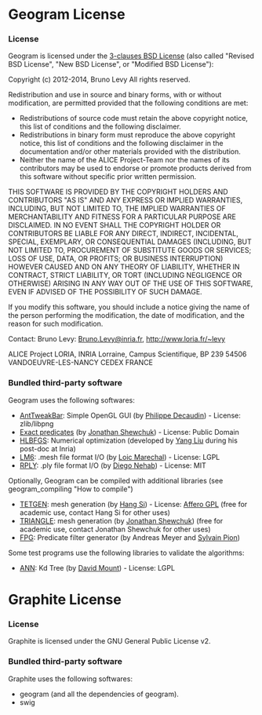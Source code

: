 # Geogram License

### License

Geogram is licensed under the [3-clauses BSD License](http://en.wikipedia.org/wiki/BSD_licenses) (also
called "Revised BSD License", "New BSD License", or "Modified BSD License"):

Copyright (c) 2012-2014, Bruno Levy
All rights reserved.

Redistribution and use in source and binary forms, with or without
modification, are permitted provided that the following conditions are met:

* Redistributions of source code must retain the above copyright notice,
 this list of conditions and the following disclaimer.
* Redistributions in binary form must reproduce the above copyright notice,
 this list of conditions and the following disclaimer in the documentation
 and/or other materials provided with the distribution.
* Neither the name of the ALICE Project-Team nor the names of its
 contributors may be used to endorse or promote products derived from this
 software without specific prior written permission.
 
THIS SOFTWARE IS PROVIDED BY THE COPYRIGHT HOLDERS AND CONTRIBUTORS "AS IS"
AND ANY EXPRESS OR IMPLIED WARRANTIES, INCLUDING, BUT NOT LIMITED TO, THE
IMPLIED WARRANTIES OF MERCHANTABILITY AND FITNESS FOR A PARTICULAR PURPOSE
ARE DISCLAIMED. IN NO EVENT SHALL THE COPYRIGHT HOLDER OR CONTRIBUTORS BE
LIABLE FOR ANY DIRECT, INDIRECT, INCIDENTAL, SPECIAL, EXEMPLARY, OR
CONSEQUENTIAL DAMAGES (INCLUDING, BUT NOT LIMITED TO, PROCUREMENT OF
SUBSTITUTE GOODS OR SERVICES; LOSS OF USE, DATA, OR PROFITS; OR BUSINESS
INTERRUPTION) HOWEVER CAUSED AND ON ANY THEORY OF LIABILITY, WHETHER IN
CONTRACT, STRICT LIABILITY, OR TORT (INCLUDING NEGLIGENCE OR OTHERWISE)
ARISING IN ANY WAY OUT OF THE USE OF THIS SOFTWARE, EVEN IF ADVISED OF THE
POSSIBILITY OF SUCH DAMAGE.

If you modify this software, you should include a notice giving the
name of the person performing the modification, the date of modification,
and the reason for such modification.

Contact: Bruno Levy: Bruno.Levy@inria.fr, http://www.loria.fr/~levy

ALICE Project
LORIA, INRIA Lorraine, 
Campus Scientifique, BP 239
54506 VANDOEUVRE-LES-NANCY CEDEX 
FRANCE

### Bundled third-party software

Geogram uses the following softwares:

- [AntTweakBar](anttweakbar.sourceforge.net): Simple OpenGL GUI
  (by [Philippe Decaudin](http://phildec.users.sourceforge.net/http://phildec.users.sourceforge.net/)) -
  License: zlib/libpng 
- [Exact predicates](http://www.cs.cmu.edu/~quake/robust.html)
 (by [Jonathan Shewchuk](http://www.cs.berkeley.edu/~jrs/)) - License: Public Domain
- [HLBFGS](http://research.microsoft.com/en-us/um/people/yangliu/software/HLBFGS/):
 Numerical optimization (developed by [Yang Liu](http://research.microsoft.com/en-us/um/people/yangliu/)
 during his post-doc at Inria)
- [LM6](https://www.rocq.inria.fr/gamma/gamma/Membres/CIPD/Loic.Marechal/Research/LM6.html):
 .mesh file format I/O
 (by [Loic Marechal](https://www.rocq.inria.fr/gamma/gamma/Membres/CIPD/Loic.Marechal/Research/About_Me.html)) -
 License: LGPL
- [RPLY](http://w3.impa.br/~diego/software/rply/): .ply file format I/O
 (by [Diego Nehab](http://w3.impa.br/~diego/)) - License: MIT

Optionally, Geogram can be compiled with additional libraries (see geogram_compiling "How to compile")

- [TETGEN](http://wias-berlin.de/software/tetgen/): mesh generation
 (by [Hang Si](http://www.wias-berlin.de/~si/)) -
 License: [Affero GPL](http://www.gnu.org/licenses/agpl-3.0.en.html)
 (free for academic use, contact Hang Si for other uses)
- [TRIANGLE](https://www.cs.cmu.edu/~quake/triangle.html): mesh generation
 (by [Jonathan Shewchuk](http://www.cs.berkeley.edu/~jrs/))
 (free for academic use, contact Jonathan Shewchuk for other uses)
- [FPG](https://hal.inria.fr/inria-00344297/): Predicate filter generator
  (by Andreas Meyer and [Sylvain Pion](https://www.linkedin.com/in/sylvainpion))

Some test programs use the following libraries to validate the algorithms:

- [ANN](http://www.cs.umd.edu/~mount/ANN/): Kd Tree (by [David Mount](https://www.cs.umd.edu/users/mount/)) -
 License: LGPL

# Graphite License

### License

Graphite is licensed under the GNU General Public License v2.

### Bundled third-party software

Graphite uses the following softwares: 

- geogram (and all the dependencies of geogram).
- swig
